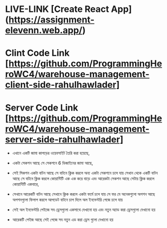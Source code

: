 # LIVE-LINK [Create React App] (https://assignment-elevenn.web.app/)




# Clint Code Link [https://github.com/ProgrammingHeroWC4/warehouse-management-client-side-rahulhawlader]

# Server Code Link [https://github.com/ProgrammingHeroWC4/warehouse-management-server-side-rahulhawlader]



* এখানে একটি জামা কাপড়ের ওয়েবসাইট তৈরি করা হয়েছে,

* একটা সেকশন আছে সে সেকশনে 6 ডিজাইনের জামা আছে,

* সেই সিকশন একটা বাটন আছে সে বাটনে ক্লিক করলে অন্য একটা সেকশনে চলে যায় সেখান থেকে একটি বাটন আছে সে বাটনে ক্লিক করলে কোয়ান্টিটি এক এক করে বাড়ে এবং আরেকটা সেকশন আছে সেটায় ক্লিক করলে কোয়ান্টিটি একবারে,

* সেখানে আরেকটি বাটন আছে সেখানে ক্লিক করলে একটা ফর্মে চলে যায় সে ফর মে অনেকগুলো অপশন আছে অপশনগুলো ফিলাপ করলে আপডেট বাটনে চাপ দিলে অল ইনভেন্টরি পেজে চলে যায়

* সেই অল ইনভেন্টরি পেইজে সব ড্রেসগুলো একসাথে দেখানো হয়  এবং নতুন অ্যাড করা ড্রেসগুলো দেখানো হয়


* আরেকটি পেইজ আছে সেই পেজে সব নতুন এড করা ড্রেস গুলো দেখানো হয়